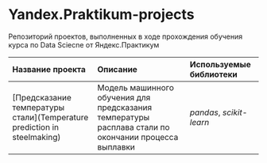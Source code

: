 # Yandex.Praktikum-projects

Репозиторий проектов, выполненных в ходе прохождения обучения курса по Data Sciecne от Яндекс.Практикум

| Название проекта | Описание | Используемые библиотеки | 
| :---------------------- | :---------------------- | :---------------------- |
| [Предсказание температуры стали](Temperature prediction in steelmaking) | Модель машинного обучения для предсказания температуры расплава стали по окончании процесса выплавки| *pandas*, *scikit-learn* |
